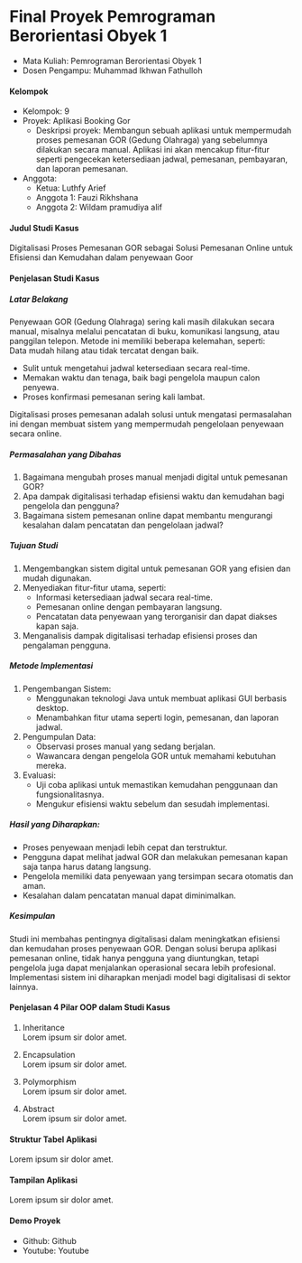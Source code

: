 <h1 class="code-line" data-line-start=0 data-line-end=1 ><a id="Final_Proyek_Pemrograman_Berorientasi_Obyek_1_0"></a>Final Proyek Pemrograman Berorientasi Obyek 1</h1>
<ul>
<li class="has-line-data" data-line-start="1" data-line-end="2">Mata Kuliah: Pemrograman Berorientasi Obyek 1</li>
<li class="has-line-data" data-line-start="2" data-line-end="3">Dosen Pengampu: Muhammad Ikhwan Fathulloh</li>
</ul>
<h4 class="code-line" data-line-start=3 data-line-end=4 ><a id="Kelompok_3"></a>Kelompok</h4>
<ul>
<li class="has-line-data" data-line-start="4" data-line-end="5">Kelompok: 9</li>
<li class="has-line-data" data-line-start="5" data-line-end="7">Proyek: Aplikasi Booking Gor
<ul>
<li class="has-line-data" data-line-start="6" data-line-end="7">Deskripsi proyek: Membangun sebuah aplikasi untuk mempermudah proses pemesanan GOR (Gedung Olahraga) yang sebelumnya dilakukan secara manual. Aplikasi ini akan mencakup fitur-fitur seperti pengecekan ketersediaan jadwal, pemesanan, pembayaran, dan laporan pemesanan.</li>
</ul>
</li>
<li class="has-line-data" data-line-start="7" data-line-end="11">Anggota:
<ul>
<li class="has-line-data" data-line-start="8" data-line-end="9">Ketua: Luthfy Arief</li>
<li class="has-line-data" data-line-start="9" data-line-end="10">Anggota 1: Fauzi Rikhshana</li>
<li class="has-line-data" data-line-start="10" data-line-end="11">Anggota 2: Wildam pramudiya alif</li>
</ul>
</li>
</ul>
<h4 class="code-line" data-line-start=11 data-line-end=12 ><a id="Judul_Studi_Kasus_11"></a>Judul Studi Kasus</h4>
<p class="has-line-data" data-line-start="12" data-line-end="13">Digitalisasi Proses Pemesanan GOR sebagai Solusi Pemesanan Online untuk Efisiensi dan Kemudahan dalam penyewaan Goor</p>
<h4 class="code-line" data-line-start=14 data-line-end=15 ><a id="Penjelasan_Studi_Kasus_14"></a>Penjelasan Studi Kasus</h4>
<h5 class="code-line" data-line-start=15 data-line-end=16 ><a id="Latar_Belakang_15"></a>Latar Belakang</h5>
<p class="has-line-data" data-line-start="16" data-line-end="18">Penyewaan GOR (Gedung Olahraga) sering kali masih dilakukan secara manual, misalnya melalui pencatatan di buku, komunikasi langsung, atau panggilan telepon. Metode ini memiliki beberapa kelemahan, seperti:<br>
Data mudah hilang atau tidak tercatat dengan baik.</p>
<ul>
<li class="has-line-data" data-line-start="18" data-line-end="19">Sulit untuk mengetahui jadwal ketersediaan secara real-time.</li>
<li class="has-line-data" data-line-start="19" data-line-end="20">Memakan waktu dan tenaga, baik bagi pengelola maupun calon penyewa.</li>
<li class="has-line-data" data-line-start="20" data-line-end="22">Proses konfirmasi pemesanan sering kali lambat.</li>
</ul>
<p class="has-line-data" data-line-start="22" data-line-end="23">Digitalisasi proses pemesanan adalah solusi untuk mengatasi permasalahan ini dengan membuat sistem yang mempermudah pengelolaan penyewaan secara online.</p>
<h5 class="code-line" data-line-start=25 data-line-end=26 ><a id="Permasalahan_yang_Dibahas_25"></a>Permasalahan yang Dibahas</h5>
<ol>
<li class="has-line-data" data-line-start="26" data-line-end="27">Bagaimana mengubah proses manual menjadi digital untuk pemesanan GOR?</li>
<li class="has-line-data" data-line-start="27" data-line-end="28">Apa dampak digitalisasi terhadap efisiensi waktu dan kemudahan bagi pengelola dan pengguna?</li>
<li class="has-line-data" data-line-start="28" data-line-end="29">Bagaimana sistem pemesanan online dapat membantu mengurangi kesalahan dalam pencatatan dan pengelolaan jadwal?</li>
</ol>
<h5 class="code-line" data-line-start=29 data-line-end=30 ><a id="Tujuan_Studi_29"></a>Tujuan Studi</h5>
<ol>
<li class="has-line-data" data-line-start="30" data-line-end="31">Mengembangkan sistem digital untuk pemesanan GOR yang efisien dan mudah digunakan.</li>
<li class="has-line-data" data-line-start="31" data-line-end="35">Menyediakan fitur-fitur utama, seperti:
<ul>
<li class="has-line-data" data-line-start="32" data-line-end="33">Informasi ketersediaan jadwal secara real-time.</li>
<li class="has-line-data" data-line-start="33" data-line-end="34">Pemesanan online dengan pembayaran langsung.</li>
<li class="has-line-data" data-line-start="34" data-line-end="35">Pencatatan data penyewaan yang terorganisir dan dapat diakses kapan saja.</li>
</ul>
</li>
<li class="has-line-data" data-line-start="35" data-line-end="36">Menganalisis dampak digitalisasi terhadap efisiensi proses dan pengalaman pengguna.</li>
</ol>
<h5 class="code-line" data-line-start=36 data-line-end=37 ><a id="Metode_Implementasi_36"></a>Metode Implementasi</h5>
<ol>
<li class="has-line-data" data-line-start="37" data-line-end="40">Pengembangan Sistem:
<ul>
<li class="has-line-data" data-line-start="38" data-line-end="39">Menggunakan teknologi Java untuk membuat aplikasi GUI berbasis desktop.</li>
<li class="has-line-data" data-line-start="39" data-line-end="40">Menambahkan fitur utama seperti login, pemesanan, dan laporan jadwal.</li>
</ul>
</li>
<li class="has-line-data" data-line-start="40" data-line-end="43">Pengumpulan Data:
<ul>
<li class="has-line-data" data-line-start="41" data-line-end="42">Observasi proses manual yang sedang berjalan.</li>
<li class="has-line-data" data-line-start="42" data-line-end="43">Wawancara dengan pengelola GOR untuk memahami kebutuhan mereka.</li>
</ul>
</li>
<li class="has-line-data" data-line-start="43" data-line-end="46">Evaluasi:
<ul>
<li class="has-line-data" data-line-start="44" data-line-end="45">Uji coba aplikasi untuk memastikan kemudahan penggunaan dan fungsionalitasnya.</li>
<li class="has-line-data" data-line-start="45" data-line-end="46">Mengukur efisiensi waktu sebelum dan sesudah implementasi.</li>
</ul>
</li>
</ol>
<h5 class="code-line" data-line-start=46 data-line-end=47 ><a id="Hasil_yang_Diharapkan_46"></a>Hasil yang Diharapkan:</h5>
<ul>
<li class="has-line-data" data-line-start="47" data-line-end="48">Proses penyewaan menjadi lebih cepat dan terstruktur.</li>
<li class="has-line-data" data-line-start="48" data-line-end="49">Pengguna dapat melihat jadwal GOR dan melakukan pemesanan kapan saja tanpa harus datang langsung.</li>
<li class="has-line-data" data-line-start="49" data-line-end="50">Pengelola memiliki data penyewaan yang tersimpan secara otomatis dan aman.</li>
<li class="has-line-data" data-line-start="50" data-line-end="51">Kesalahan dalam pencatatan manual dapat diminimalkan.</li>
</ul>
<h5 class="code-line" data-line-start=51 data-line-end=52 ><a id="Kesimpulan_51"></a>Kesimpulan</h5>
<p class="has-line-data" data-line-start="52" data-line-end="53">Studi ini membahas pentingnya digitalisasi dalam meningkatkan efisiensi dan kemudahan proses penyewaan GOR. Dengan solusi berupa aplikasi pemesanan online, tidak hanya pengguna yang diuntungkan, tetapi pengelola juga dapat menjalankan operasional secara lebih profesional. Implementasi sistem ini diharapkan menjadi model bagi digitalisasi di sektor lainnya.</p>
<h4 class="code-line" data-line-start=56 data-line-end=57 ><a id="Penjelasan_4_Pilar_OOP_dalam_Studi_Kasus_56"></a>Penjelasan 4 Pilar OOP dalam Studi Kasus</h4>
<ol>
<li class="has-line-data" data-line-start="57" data-line-end="60">
<p class="has-line-data" data-line-start="57" data-line-end="59">Inheritance<br>
Lorem ipsum sir dolor amet.</p>
</li>
<li class="has-line-data" data-line-start="60" data-line-end="63">
<p class="has-line-data" data-line-start="60" data-line-end="62">Encapsulation<br>
Lorem ipsum sir dolor amet.</p>
</li>
<li class="has-line-data" data-line-start="63" data-line-end="66">
<p class="has-line-data" data-line-start="63" data-line-end="65">Polymorphism<br>
Lorem ipsum sir dolor amet.</p>
</li>
<li class="has-line-data" data-line-start="66" data-line-end="69">
<p class="has-line-data" data-line-start="66" data-line-end="68">Abstract<br>
Lorem ipsum sir dolor amet.</p>
</li>
</ol>
<h4 class="code-line" data-line-start=69 data-line-end=70 ><a id="Struktur_Tabel_Aplikasi_69"></a>Struktur Tabel Aplikasi</h4>
<p class="has-line-data" data-line-start="70" data-line-end="71">Lorem ipsum sir dolor amet.</p>
<h4 class="code-line" data-line-start=72 data-line-end=73 ><a id="Tampilan_Aplikasi_72"></a>Tampilan Aplikasi</h4>
<p class="has-line-data" data-line-start="73" data-line-end="74">Lorem ipsum sir dolor amet.</p>
<h4 class="code-line" data-line-start=75 data-line-end=76 ><a id="Demo_Proyek_75"></a>Demo Proyek</h4>
<ul>
<li class="has-line-data" data-line-start="76" data-line-end="77">Github: Github</li>
<li class="has-line-data" data-line-start="77" data-line-end="78">Youtube: Youtube</li>
</ul>

</body></html>
